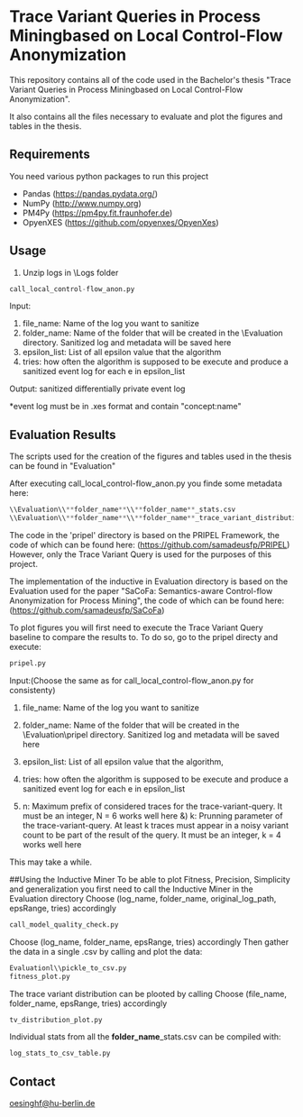 # Trace Variant Queries in Process Miningbased on Local Control-Flow Anonymization

This repository contains all of the code used in the Bachelor's thesis "Trace Variant Queries in Process Miningbased on Local Control-Flow Anonymization".

It also contains all the files necessary to evaluate and plot the figures and tables in the thesis.

## Requirements
You need various python packages to run this project
- Pandas (https://pandas.pydata.org/)
- NumPy (http://www.numpy.org)
- PM4Py (https://pm4py.fit.fraunhofer.de)
- OpyenXES (https://github.com/opyenxes/OpyenXes)




## Usage

1. Unzip logs in \\Logs folder

```python
call_local_control-flow_anon.py
```

Input:
1) file_name: Name of the log you want to sanitize
2) folder_name: Name of the folder that will be created in the \\Evaluation directory. Sanitized log and metadata will be saved here
3) epsilon_list: List of all epsilon value that the algorithm
4) tries: how often the algorithm is supposed to be execute and produce a sanitized event log for each e in epsilon_list

Output:
sanitized differentially private event log

*event log must be in .xes format and contain "concept:name"

## Evaluation Results

The scripts used for the creation of the figures and tables used in the thesis can be found in "Evaluation"

After executing call_local_control-flow_anon.py you finde some metadata here:
```python
\\Evaluation\\**folder_name**\\**folder_name**_stats.csv
\\Evaluation\\**folder_name**\\**folder_name**_trace_variant_distribution.csv
```

The code in the 'pripel' directory is based on the PRIPEL Framework, the code of which can be found here:
 (https://github.com/samadeusfp/PRIPEL)
However, only the Trace Variant Query is used for the purposes of this project.

The implementation of the inductive in Evaluation directory is based on the Evaluation used for the paper "SaCoFa: Semantics-aware Control-flow Anonymization for Process Mining",
 the code of which can be found here:
(https://github.com/samadeusfp/SaCoFa)



To plot figures you will first need to execute the Trace Variant Query baseline to compare the results to.
To do so, go to the pripel directy and execute:

```python
pripel.py
```


Input:(Choose the same as for call_local_control-flow_anon.py for consistenty)
1) file_name: Name of the log you want to sanitize
2) folder_name: Name of the folder that will be created in the \\Evaluation\\pripel directory. Sanitized log and metadata will be saved here
3) epsilon_list: List of all epsilon value that the algorithm,
4) tries: how often the algorithm is supposed to be execute and produce a sanitized event log for each e in epsilon_list

5) n: Maximum prefix of considered traces for the trace-variant-query. It must be an integer, N = 6 works well here
&) k: Prunning parameter of the trace-variant-query. At least k traces must appear in a noisy variant count to be part of the result of the query. It must be an integer, k = 4 works well here

This may take a while.

##Using the Inductive Miner
To be able to plot Fitness, Precision, Simplicity and generalization you first need to call the Inductive Miner
in the Evaluation directory
Choose (log_name, folder_name, original_log_path, epsRange, tries) accordingly
```python
call_model_quality_check.py
```

Choose (log_name, folder_name, epsRange, tries) accordingly
Then gather the data in a single .csv by calling and plot the data:

```python
Evaluationl\\pickle_to_csv.py
fitness_plot.py
```


The trace variant distribution can be plooted by calling
Choose (file_name, folder_name, epsRange, tries) accordingly
```python
tv_distribution_plot.py
```

Individual stats from all the **folder_name**_stats.csv can be compiled with:
```python
log_stats_to_csv_table.py
```



## Contact
oesinghf@hu-berlin.de

